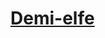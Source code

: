 ﻿---
!LinkItem
Link: half-elf_hd.md
NameLink: <!--NameLink-->[Demi-elfe](hd_half_elf.md)<!--/NameLink-->
Id: races_hd.md#demi-elfe
ParentLink: races_hd.md#races
Name: Demi-elfe
ParentName: Races
AltName: '[Half-Elf](#)'
Attributes: {}
AttributesDictionary: >+
  {}

---




# [Demi-elfe](hd_half_elf.md)



